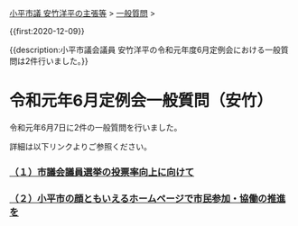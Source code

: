 <p class="breadcrumbs"><a href="../../../index.md">小平市議 安竹洋平の主張等</a> > <a href="../../index.md">一般質問</a> > 

{{first:2020-12-09}}

{{description:小平市議会議員 安竹洋平の令和元年度6月定例会における一般質問は2件行いました。}}

# 令和元年6月定例会一般質問（安竹）

令和元年6月7日に2件の一般質問を行いました。

詳細は以下リンクよりご参照ください。

### [（１）市議会議員選挙の投票率向上に向けて](./1-touhyouritu-koujou.md)

### [（２）小平市の顔ともいえるホームページで市民参加・協働の推進を](./2-homepage-siminsanka.md)